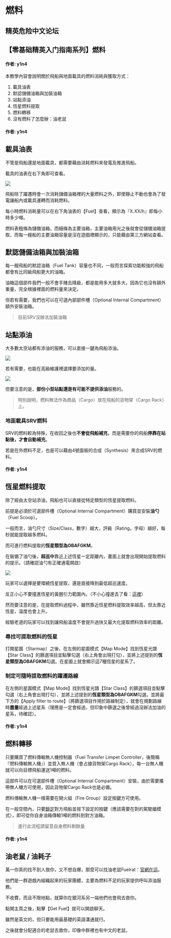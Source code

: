 # 燃料

## 精英危险中文论坛

## 【零基础精英入门指南系列】燃料

#### 作者: y1n4

本教學內容會說明關於飛船與地面載具的燃料消耗與獲取方式：

1. 載具油表
2. 默認儲備油箱與加裝油箱
3. 站點添油
4. 恆星燃料提取
5. 燃料轉移
6. 沒有燃料了怎麼辦：油老鼠

#### 作者: y1n4

## 載具油表

不管是飛船還是地面載具，都需要藉由消耗燃料來發電及推進飛船。

載具的油表在右下角即可查看。

![](https://qiniu.elitedanger.cn/assets/files/2021-04-16/1618603586-541540-fuelmeter01.jpeg)

飛船除了躍遷時會一次消耗儲備油箱裡的大量燃料之外，即使靜止不動也會為了發電讓船內或載具運轉而消耗燃料。

每小時燃料消耗量可以在右下角油表的【Fuel】查看，顯示為『X.XX/h』即每小時多少噸。

燃料表粗條為儲備油箱，而細條為主要油箱，主要油箱用光之後就會從儲備油箱提取，而每一艘船的主要油箱容量是沒在遊戲裡顯示的，只能藉由第三方網站查看。

## 默認儲備油箱與加裝油箱

每一艘飛船的默認油箱（Fuel Tank）容量也不同，一般而言探索功能較強的飛船都會有比同級飛船更大的油箱。

油箱這個部件我們一般不會手賤去降級，都是能用多大就多大，因為它也沒有額外重量，完全根據裡面的燃料量來決定。

但若有需要，我們也可以在可選內部部件槽（Optional Internal Compartment）額外安裝油箱。

> 目前SRV沒辦法加裝油箱

## 站點添油

大多數太空站都有添油的服務，可以直接一鍵為飛船添油。

![](https://qiniu.elitedanger.cn/assets/files/2021-04-16/1618580147-747641-landingpadpanelody01.jpeg)

若有需要，也能在高級維護裡選擇要添加的量。

![](https://qiniu.elitedanger.cn/assets/files/2021-04-16/1618603276-106642-refuel01.jpeg)

但要注意的是，**部份小型站點還是有可能不提供添油**服務的。

> 特別說明，燃料無法作為商品（Cargo）放在飛船的貨物架（Cargo Rack）上。

### 地面載具SRV燃料

SRV的燃料較為特殊，在收回之後也**不會從飛船補充**，而是需要你的飛船**停靠在站點後，才會自動補充**。

若是在外燃料不足，也是可以藉由4號面板的合成（Synthesis）來合成SRV的燃料。

#### 作者: y1n4

## 恆星燃料提取

除了經由太空站添油，飛船也可以直接從特定類型的恆星提取燃料。

前提是必須於可選部件槽（Optional Internal Compartment）購買並安裝**油勺**（Fuel Scoop）。

一般而言，油勺尺寸（Size/Class，數字）越大，評級（Rating，字母）越好，每秒就能提取越多燃料。

而可進行燃料提取的**恆星類型為OBAFGKM**。

在裝備了油勺後，**超巡中**靠近上述恆星一定距離內，畫面上就會出現開始提取燃料的提示。（請確認油勺有正確通電開啟）

![](https://qiniu.elitedanger.cn/assets/files/2021-04-16/1618591033-820394-fuelscoop01des.jpeg)

玩家可以選擇是要環繞恆星提取，還是直接降到最低超巡速度。

反正小心不要撞進恆星的黃圈引力範圍內。（不小心撞進去了看：[這裡](https://forum.elitedanger.cn/d/731)）

然而要注意的是，在提取燃料過程中，雖然靠近恆星燃料提取效率越高，但太靠近恆星，溫度也會上升。

經驗老道的玩家可以找到讓飛船溫度不會提升過快又最大化提取燃料效率的距離。

### 尋找可提取燃料的恆星

打開星圖（Starmap）之後，在左側的星圖模式【Map Mode】找到恆星光譜【Star Class】的篩選項目並點擊勾選（右上角會出現打勾），並將上述提到的**恆星類型為OBAFGKM**勾選。在星圖上就會顯示這7種恆星的星系了。

### 制定可隨時提取燃料的躍遷路線

在左側的星圖模式【Map Mode】找到恆星光譜【Star Class】的篩選項目並點擊勾選（右上角會出現打勾），並將上述提到的**恆星類型為OBAFGKM**勾選。並將最下方的【Apply filter to route】（將篩選項目作用於路線制定），就會在規劃路線時**盡量**經過上述星系（理應是一定會經過，但印象中篩選之後曾經過沒辦法加油的星系，待確認）。

#### 作者: y1n4

## 燃料轉移

只要購買了燃料傳輸無人機控制器（Fuel Transfer Limpet Controller，後簡稱『燃料傳輸無人機』）並買入無人機（會占據貨物架Cargo Rack），每一台無人機就可以向目標飛船運送1噸的燃料。

這部件可以在可選部件槽（Optional Internal Compartment）安裝，由於需要攜帶無人機方可使用，因此貨物架Cargo Rack也是必備。

燃料傳輸無人機一樣需要在開火組（Fire Group）設定按鍵方可使用。

在一般空間內，只要[鎖定](https://forum.elitedanger.cn/d/728/5)對方飛船並按下設定的按鍵（應該需要在對的駕駛艙模式），即可從你自身油箱傳輸1噸的燃料到對方油箱。

> 進行此流程請留意自身燃料剩餘量

#### 作者: y1n4

## 油老鼠 / 油耗子

萬一你真的找不到人救你，又不想自爆，那麼可以找油老鼠Fuelrat：[官網在這](https://fuelrats.com/)。

他們是一群遊戲內組織起來的玩家團體，主要為燃料不足的玩家提供呼叫添油服務。

不收費，而且不限地點，就算你在銀河系另一端他們也會飛去救你。

點開主頁之後，點擊【Get Fuel】就可以開啟聊天。

雖然是英文的，但只要能用最基礎的英語溝通就行。

之後就會分配適合的老鼠去救你，印像中群裡也有中文的老鼠。


